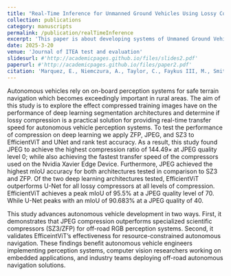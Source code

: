 ```yaml
---
title: "Real-Time Inference for Unmanned Ground Vehicles Using Lossy Compression and Deep Learning"
collection: publications
category: manuscripts
permalink: /publication/realTimeInference
excerpt: 'This paper is about developing systems of Unmaned Ground Vehicles (UGVs) that can navigate off-road environments using vision transformers.'
date: 2025-3-20
venue: 'Journal of ITEA test and evaluation'
slidesurl: #'http://academicpages.github.io/files/slides2.pdf'
paperurl: #'http://academicpages.github.io/files/paper2.pdf'
citation: 'Marquez, E., Niemczura, A., Taylor, C., Faykus III, M., Smith, M., & Calhoun, J. (2025). Real-Time Inference for Unmanned Ground Vehicles Using Lossy Compression and Deep Learning. In The ITEA Journal of Test and Evaluation (Vol. 46, Issue 1). International Test and Evaluation Association. https://doi.org/10.61278/itea.46.1.1004'
---
```



Autonomous vehicles rely on on-board perception systems for safe terrain navigation which becomes exceedingly important in rural areas. The aim of this study is to explore the effect compressed training images have on the performance of deep learning segmentation architectures and determine if lossy compression is a practical solution for providing real-time transfer speed for autonomous vehicle perception systems. To test the performance of compression on deep learning we apply ZFP, JPEG, and SZ3 to EfficientViT and UNet and rank test accuracy. As a result, this study found JPEG to achieve the highest compression ratio of 144.49× at JPEG quality level 0; while also achieving the fastest transfer speed of the compressors used on the Nvidia Xavier Edge Device. Furthermore, JPEG achieved the highest mIoU accuracy for both architectures tested in comparison to SZ3 and ZFP. Of the two deep learning architectures tested, EfficientViT outperforms U-Net for all lossy compressors at all levels of compression. EfficientViT achieves a peak mIoU of 95.5% at a JPEG quality level of 70. While U-Net peaks with an mIoU of 90.683% at a JPEG quality of 40.

This study advances autonomous vehicle development in two ways. First, it demonstrates that JPEG compression outperforms specialized scientific compressors (SZ3/ZFP) for off-road RGB perception systems. Second, it validates EfficeintViT’s effectiveness for resource-constrained autonomous navigation. These findings benefit autonomous vehicle engineers implementing perception systems, computer vision researchers working on embedded applications, and industry teams deploying off-road autonomous navigation solutions.